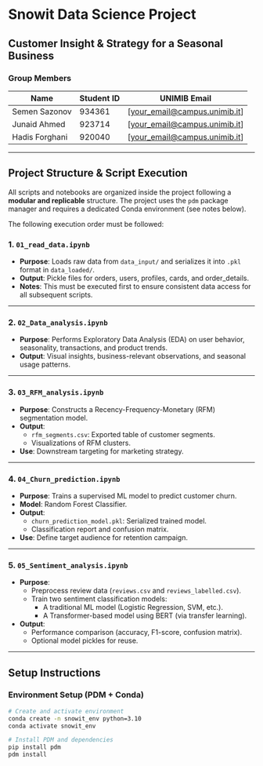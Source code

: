 # Snowit Data Science Project

## Customer Insight & Strategy for a Seasonal Business

### Group Members

| Name           | Student ID | UNIMIB Email              |
|----------------|------------|---------------------------|
| Semen Sazonov  | 934361     | [your_email@campus.unimib.it] |
| Junaid Ahmed   | 923714     | [your_email@campus.unimib.it] |
| Hadis Forghani | 920040     | [your_email@campus.unimib.it] |

---

## Project Structure & Script Execution

All scripts and notebooks are organized inside the project following a **modular and replicable** structure. The project uses the `pdm` package manager and requires a dedicated Conda environment (see notes below).

The following execution order must be followed:

### 1. `01_read_data.ipynb`
- **Purpose**: Loads raw data from `data_input/` and serializes it into `.pkl` format in `data_loaded/`.
- **Output**: Pickle files for orders, users, profiles, cards, and order_details.
- **Notes**: This must be executed first to ensure consistent data access for all subsequent scripts.

---

### 2. `02_Data_analysis.ipynb`
- **Purpose**: Performs Exploratory Data Analysis (EDA) on user behavior, seasonality, transactions, and product trends.
- **Output**: Visual insights, business-relevant observations, and seasonal usage patterns.

---

### 3. `03_RFM_analysis.ipynb`
- **Purpose**: Constructs a Recency-Frequency-Monetary (RFM) segmentation model.
- **Output**:
  - `rfm_segments.csv`: Exported table of customer segments.
  - Visualizations of RFM clusters.
- **Use**: Downstream targeting for marketing strategy.

---

### 4. `04_Churn_prediction.ipynb`
- **Purpose**: Trains a supervised ML model to predict customer churn.
- **Model**: Random Forest Classifier.
- **Output**:
  - `churn_prediction_model.pkl`: Serialized trained model.
  - Classification report and confusion matrix.
- **Use**: Define target audience for retention campaign.

---

### 5. `05_Sentiment_analysis.ipynb`
- **Purpose**:
  - Preprocess review data (`reviews.csv` and `reviews_labelled.csv`).
  - Train two sentiment classification models:
    - A traditional ML model (Logistic Regression, SVM, etc.).
    - A Transformer-based model using BERT (via transfer learning).
- **Output**:
  - Performance comparison (accuracy, F1-score, confusion matrix).
  - Optional model pickles for reuse.

---

## Setup Instructions

### Environment Setup (PDM + Conda)

```bash
# Create and activate environment
conda create -n snowit_env python=3.10
conda activate snowit_env

# Install PDM and dependencies
pip install pdm
pdm install
